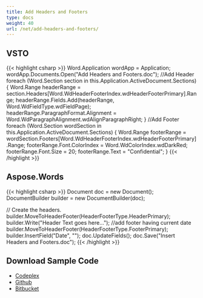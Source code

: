 ```yaml
---
title: Add Headers and Footers
type: docs
weight: 40
url: /net/add-headers-and-footers/
---
```


## **VSTO**
{{< highlight csharp >}}
Word.Application wordApp = Application;
wordApp.Documents.Open("Add Headers and Footers.doc");
//Add Header
foreach (Word.Section section in this.Application.ActiveDocument.Sections)
{
	Word.Range headerRange = section.Headers[Word.WdHeaderFooterIndex.wdHeaderFooterPrimary].Range;
	headerRange.Fields.Add(headerRange, Word.WdFieldType.wdFieldPage);
	headerRange.ParagraphFormat.Alignment = Word.WdParagraphAlignment.wdAlignParagraphRight;
}
//Add Footer
foreach (Word.Section wordSection in this.Application.ActiveDocument.Sections)
{
	Word.Range footerRange = wordSection.Footers[Word.WdHeaderFooterIndex.wdHeaderFooterPrimary].Range;
	footerRange.Font.ColorIndex = Word.WdColorIndex.wdDarkRed;
	footerRange.Font.Size = 20;
	footerRange.Text = "Confidential";
}
{{< /highlight >}}
## **Aspose.Words**
{{< highlight csharp >}}
Document doc = new Document();
DocumentBuilder builder = new DocumentBuilder(doc);

// Create the headers.
builder.MoveToHeaderFooter(HeaderFooterType.HeaderPrimary);
builder.Write("Header Text goes here...");
//add footer having current date
builder.MoveToHeaderFooter(HeaderFooterType.FooterPrimary);
builder.InsertField("Date", "");
doc.UpdateFields();
doc.Save("Insert Headers and Footers.doc");
{{< /highlight >}}
## **Download Sample Code**
- [Codeplex](https://asposevsto.codeplex.com/downloads/get/787338)
- [Github](https://github.com/asposemarketplace/Aspose_for_VSTO/releases/download/Aspose.Words1.0/Add.Headers.and.Footers.to.Doc.Aspose.Words.zip)
- [Bitbucket](https://bitbucket.org/asposemarketplace/aspose-for-vsto/downloads/Add%20Headers%20and%20Footers%20to%20Doc%20\(Aspose.Words\).zip)
